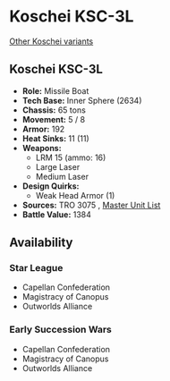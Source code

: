 # Koschei KSC-3L 

[Other Koschei variants](../koschei.md) 

## Koschei KSC-3L 

- **Role:** Missile Boat 
- **Tech Base:** Inner Sphere (2634) 
- **Chassis:** 65 tons 
- **Movement:** 5 / 8 
- **Armor:** 192 
- **Heat Sinks:** 11 (11) 
- **Weapons:** 
  - LRM 15 (ammo: 16) 
  - Large Laser 
  - Medium Laser 
- **Design Quirks:** 
  - Weak Head Armor (1) 
- **Sources:** TRO 3075 , [Master Unit List](http://masterunitlist.info/Unit/Details/1821/koschei-ksc-3l) 
- **Battle Value:** 1384 

## Availability 

### Star League 

- Capellan Confederation 
- Magistracy of Canopus 
- Outworlds Alliance 

### Early Succession Wars 

- Capellan Confederation 
- Magistracy of Canopus 
- Outworlds Alliance 

